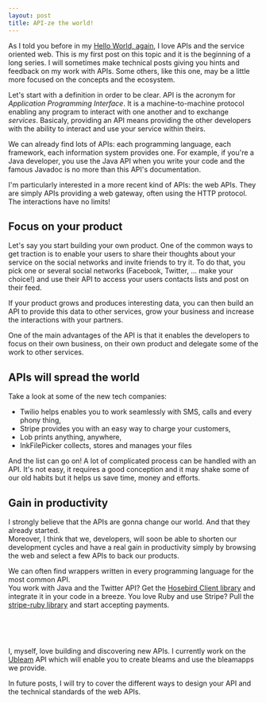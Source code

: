 ```yaml
---
layout: post
title: API-ze the world!
---
```


As I told you before in my [Hello World, again](/2013/11/04/hello-world-again.html), I love APIs and the service oriented web. This is my first post on this topic and it is the beginning of a long series. I will sometimes make technical posts giving you hints and feedback on my work with APIs. Some others, like this one, may be a little more focused on the concepts and the ecosystem.

Let's start with a definition in order to be clear. API is the acronym for *Application Programming Interface*. It is a machine-to-machine protocol enabling any program to interact with one another and to exchange *services*. Basicaly, providing an API means providing the other developers with the ability to interact and use your service within theirs.

We can already find lots of APIs: each programming language, each framework, each information system provides one. For example, if you're a Java developer, you use the Java API when you write your code and the famous Javadoc is no more than this API's documentation.

I'm particularly interested in a more recent kind of APIs: the web APIs. They are simply APIs providing a web gateway, often using the HTTP protocol. The interactions have no limits!

## Focus on your product

Let's say you start building your own product. One of the common ways to get traction is to enable your users to share their thoughts about your service on the social networks and invite friends to try it. To do that, you pick one or several social networks (Facebook, Twitter, ... make your choice!) and use their API to access your users contacts lists and post on their feed.

If your product grows and produces interesting data, you can then build an API to provide this data to other services, grow your business and increase the interactions with your partners.

One of the main advantages of the API is that it enables the developers to focus on their own business, on their own product and delegate some of the work to other services.

## APIs will spread the world

Take a look at some of the new tech companies:

* Twilio helps enables you to work seamlessly with SMS, calls and every phony thing,
* Stripe provides you with an easy way to charge your customers,
* Lob prints anything, anywhere,
* InkFilePicker collects, stores and manages your files

And the list can go on! A lot of complicated process can be handled with an API. It's not easy, it requires a good conception and it may shake some of our old habits but it helps us save time, money and efforts.

## Gain in productivity

I strongly believe that the APIs are gonna change our world. And that they already started.  
Moreover, I think that we, developers, will soon be able to shorten our development cycles and have a real gain in productivity simply by browsing the web and select a few APIs to back our products.

We can often find wrappers written in every programming language for the most common API.  
You work with Java and the Twitter API? Get the [Hosebird Client library](https://www.github.com/twitter/hbc) and integrate it in your code in a breeze. You love Ruby and use Stripe? Pull the [stripe-ruby library](https://github.com/stripe/stripe-ruby) and start accepting payments.

&nbsp;

&nbsp;

I, myself, love building and discovering new APIs. I currently work on the [Ubleam](http://ubleam.com) API which will enable you to create bleams and use the bleamapps we provide.

In future posts, I will try to cover the different ways to design your API and the technical standards of the web APIs.
